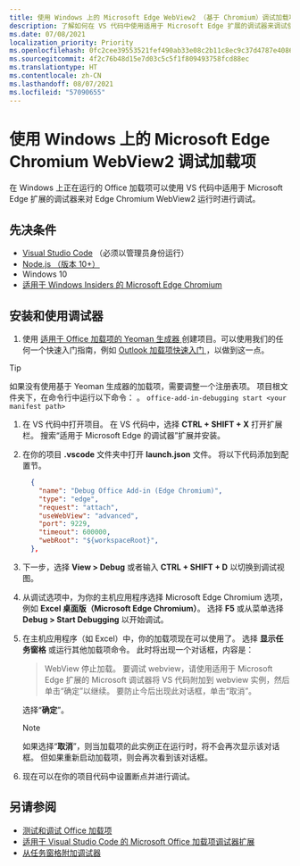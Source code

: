 ```yaml
---
title: 使用 Windows 上的 Microsoft Edge WebView2 （基于 Chromium）调试加载项
description: 了解如何在 VS 代码中使用适用于 Microsoft Edge 扩展的调试器来调试使用 Microsoft Edge WebView2（基于 Chromium）的 Office 加载项。
ms.date: 07/08/2021
localization_priority: Priority
ms.openlocfilehash: 0fc2cee39553521fef490ab33e08c2b11c8ec9c37d4787e408647f72c30df3b7
ms.sourcegitcommit: 4f2c76b48d15e7d03c5c5f1f809493758fcd88ec
ms.translationtype: HT
ms.contentlocale: zh-CN
ms.lasthandoff: 08/07/2021
ms.locfileid: "57090655"
---
```

# <a name="debug-add-ins-on-windows-using-edge-chromium-webview2"></a>使用 Windows 上的 Microsoft Edge Chromium WebView2 调试加载项

在 Windows 上正在运行的 Office 加载项可以使用 VS 代码中适用于 Microsoft Edge 扩展的调试器来对 Edge Chromium WebView2 运行时进行调试。

## <a name="prerequisites"></a>先决条件

- [Visual Studio Code](https://code.visualstudio.com/) （必须以管理员身份运行）
- [Node.js （版本 10+）](https://nodejs.org/)
- Windows 10
- [ 适用于 Windows Insiders 的 Microsoft Edge Chromium](https://www.microsoftedgeinsider.com/)

## <a name="install-and-use-the-debugger"></a>安装和使用调试器

1. 使用 [ 适用于 Office 加载项的 Yeoman 生成器 ](https://github.com/OfficeDev/generator-office) 创建项目。可以使用我们的任何一个快速入门指南，例如 [Outlook 加载项快速入门 ](../quickstarts/outlook-quickstart.md)，以做到这一点。

> [!TIP]
> 如果没有使用基于 Yeoman 生成器的加载项，需要调整一个注册表项。 项目根文件夹下，在命令行中运行以下命令： 。
 `office-add-in-debugging start <your manifest path>`

1. 在 VS 代码中打开项目。 在 VS 代码中，选择 **CTRL + SHIFT + X** 打开扩展栏。 搜索“适用于 Microsoft Edge 的调试器”扩展并安装。

1. 在你的项目 **.vscode** 文件夹中打开 **launch.json** 文件。 将以下代码添加到配置节。

      ```JSON
        {
          "name": "Debug Office Add-in (Edge Chromium)",
          "type": "edge",
          "request": "attach",
          "useWebView": "advanced",
          "port": 9229,
          "timeout": 600000,
          "webRoot": "${workspaceRoot}",
        },
      ```

1. 下一步，选择 **View > Debug** 或者输入 **CTRL + SHIFT + D** 以切换到调试视图。

1. 从调试选项中，为你的主机应用程序选择 Microsoft Edge Chromium 选项，例如 **Excel 桌面版（Microsoft Edge Chromium）**。 选择 **F5** 或从菜单选择 **Debug > Start Debugging** 以开始调试。

1. 在主机应用程序（如 Excel）中，你的加载项现在可以使用了。 选择 **显示任务窗格** 或运行其他加载项命令。 此时将出现一个对话框，内容是：

   > WebView 停止加载。
   > 要调试 webview，请使用适用于 Microsoft Edge 扩展的 Microsoft 调试器将 VS 代码附加到 webview 实例，然后单击“确定”以继续。 要防止今后出现此对话框，单击“取消”。

   选择“**确定**”。

   > [!NOTE]
   > 如果选择“**取消**”，则当加载项的此实例正在运行时，将不会再次显示该对话框。 但如果重新启动加载项，则会再次看到该对话框。

1. 现在可以在你的项目代码中设置断点并进行调试。

## <a name="see-also"></a>另请参阅

- [测试和调试 Office 加载项](test-debug-office-add-ins.md)
- [适用于 Visual Studio Code 的 Microsoft Office 加载项调试器扩展](debug-with-vs-extension.md)
- [从任务窗格附加调试器](attach-debugger-from-task-pane.md)
